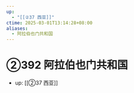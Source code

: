 ```yaml
---
up:
  - "[[②37 西亚]]"
ctime: 2025-03-01T13:14:28+08:00
aliases:
  - 阿拉伯也门共和国
---
```


# ②392 阿拉伯也门共和国

- up: [[②37 西亚]]
